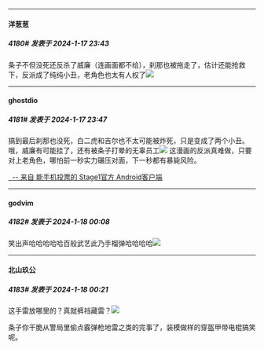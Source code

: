 
*****

####  洋葱葱  
##### 4180#       发表于 2024-1-17 23:43

条子不但没死还反杀了威廉（连画面都不给），刹那也被拖走了，估计还能抢救下，反派成了纯纯小丑，老角色也太有人权了<img src="https://static.saraba1st.com/image/smiley/face2017/028.png" referrerpolicy="no-referrer">

*****

####  ghostdio  
##### 4181#       发表于 2024-1-17 23:47

搞到最后刹那也没死，白二虎和吉尔也不太可能被炸死，只是变成了两个小丑。
哦，威廉有可能挂了，还有被条子打晕的无辜员工<img src="https://static.saraba1st.com/image/smiley/face2017/002.png" referrerpolicy="no-referrer">
这漫画的反派真难做，只要对上老角色，哪怕前一秒实力碾压对面，下一秒都有暴毙风险。

[  -- 来自 能手机投票的 Stage1官方 Android客户端](https://www.coolapk.com/apk/140634)


*****

####  godvim  
##### 4182#       发表于 2024-1-18 00:08

笑出声哈哈哈哈哈百般武艺此乃手榴弹哈哈哈哈<img src="https://static.saraba1st.com/image/smiley/face2017/068.png" referrerpolicy="no-referrer">


*****

####  北山玖公  
##### 4183#       发表于 2024-1-18 00:21

这手雷放哪里的？真就裤裆藏雷？<img src="https://static.saraba1st.com/image/smiley/face2017/067.png" referrerpolicy="no-referrer">

条子你干脆从警局里偷点霰弹枪地雷之类的完事了，装模做样的穿盔甲带电棍搞笑呢。

